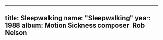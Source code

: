 
---
title: Sleepwalking
name: "Sleepwalking"
year:  1988
album: Motion Sickness
composer: Rob Nelson
---
